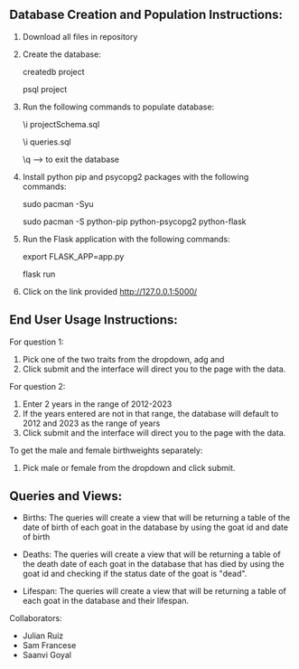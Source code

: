 Database Creation and Population Instructions:
- 
1. Download all files in repository
2. Create the database:
  
   createdb project

   psql project
   
3. Run the following commands to populate database:
   
    \i projectSchema.sql
   
    \i queries.sql
   
    \q --> to exit the database
   
4. Install python pip and psycopg2 packages with the following commands:
   
   sudo pacman -Syu
   
   sudo pacman -S python-pip python-psycopg2 python-flask
   
5. Run the Flask application with the following commands:

   export FLASK_APP=app.py

   flask run
6. Click on the link provided http://127.0.0.1:5000/

End User Usage Instructions: 
-
For question 1: 
1. Pick one of the two traits from the dropdown, adg and
2. Click submit and the interface will direct you to the page with the data.

For question 2:
1. Enter 2 years in the range of 2012-2023
2. If the years entered are not in that range, the database will default to 2012 and 2023 as the range of years
3. Click submit and the interface will direct you to the page with the data.

To get the male and female birthweights separately: 
1. Pick male or female from the dropdown and click submit.

Queries and Views:
-
- Births: The queries will create a view that will be returning a table of the date of birth of each goat in the database by using the goat id and date of birth

- Deaths: The queries will create a view that will be returning a table of the death date of each goat in the database that has died by using the goat id and checking if the status date of the goat is "dead".

- Lifespan: The queries will create a view that will be returning a table of each goat in the database and their lifespan. 

Collaborators: 
- Julian Ruiz
- Sam Francese
- Saanvi Goyal 
